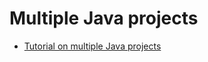 

# Multiple Java projects

* [Tutorial on multiple Java projects](http://rominirani.com/2014/07/29/gradle-tutorial-part-3-multiple-java-projects/)

